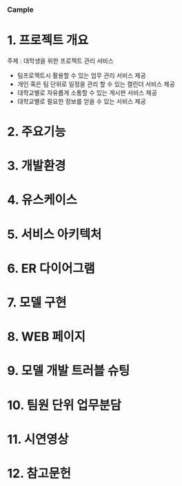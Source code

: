 ### Cample

# 1. 프로젝트 개요
주제 : 대학생을 위한 프로젝트 관리 서비스
- 팀프로젝트시 활용할 수 있는 업무 관리 서비스 제공
- 개인 혹은 팀 단위로 일정을 관리 할 수 있는 캘린더 서비스 제공
- 대학교별로 자유롭게 소통할 수 있는 게시판 서비스 제공
- 대학교별로 필요한 정보를 얻을 수 있는 서비스 제공

# 2. 주요기능

# 3. 개발환경

# 4. 유스케이스

# 5. 서비스 아키텍처

# 6. ER 다이어그램

# 7. 모델 구현

# 8. WEB 페이지

# 9. 모델 개발 트러블 슈팅

# 10. 팀원 단위 업무분담

# 11. 시연영상

# 12. 참고문헌
